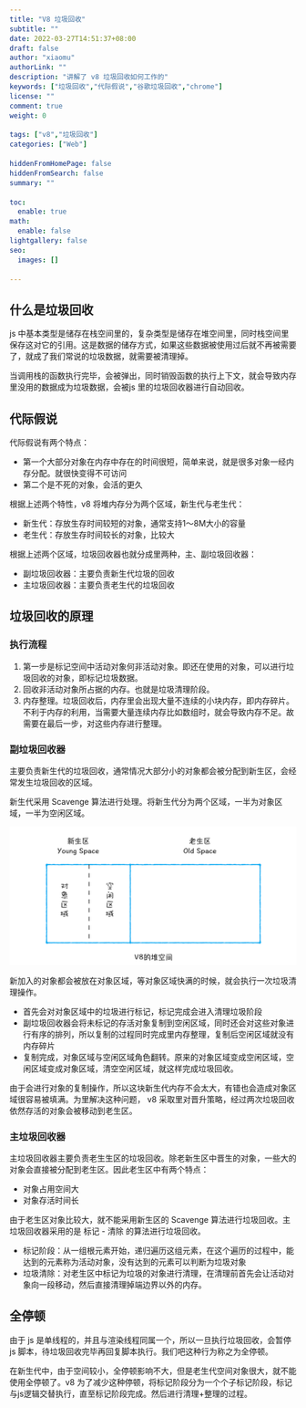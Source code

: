 ```yaml
---
title: "V8 垃圾回收"
subtitle: ""
date: 2022-03-27T14:51:37+08:00
draft: false
author: "xiaomu"
authorLink: ""
description: "讲解了 v8 垃圾回收如何工作的"
keywords: ["垃圾回收","代际假说","谷歌垃圾回收","chrome"]
license: ""
comment: true
weight: 0

tags: ["v8","垃圾回收"]
categories: ["Web"]

hiddenFromHomePage: false
hiddenFromSearch: false
summary: ""

toc:
  enable: true
math:
  enable: false
lightgallery: false
seo:
  images: []

---
```


## 什么是垃圾回收

js 中基本类型是储存在栈空间里的，复杂类型是储存在堆空间里，同时栈空间里保存这对它的引用。这是数据的储存方式，如果这些数据被使用过后就不再被需要了，就成了我们常说的垃圾数据，就需要被清理掉。

当调用栈的函数执行完毕，会被弹出，同时销毁函数的执行上下文，就会导致内存里没用的数据成为垃圾数据，会被js 里的垃圾回收器进行自动回收。

## 代际假说

代际假说有两个特点：

- 第一个大部分对象在内存中存在的时间很短，简单来说，就是很多对象一经内存分配。就很快变得不可访问
- 第二个是不死的对象，会活的更久

根据上述两个特性，v8 将堆内存分为两个区域，新生代与老生代：

- 新生代：存放生存时间较短的对象，通常支持1～8M大小的容量
- 老生代：存放生存时间较长的对象，比较大

根据上述两个区域，垃圾回收器也就分成里两种，主、副垃圾回收器：

- 副垃圾回收器：主要负责新生代垃圾的回收
- 主垃圾回收器：主要负责老生代的垃圾回收

## 垃圾回收的原理

### 执行流程

1. 第一步是标记空间中活动对象何非活动对象。即还在使用的对象，可以进行垃圾回收的对象，即标记垃圾数据。
1. 回收非活动对象所占据的内存。也就是垃圾清理阶段。
1. 内存整理。垃圾回收后，内存里会出现大量不连续的小块内存，即内存碎片。不利于内存的利用，当需要大量连续内存比如数组时，就会导致内存不足。故需要在最后一步，对这些内存进行整理。

### 副垃圾回收器

主要负责新生代的垃圾回收，通常情况大部分小的对象都会被分配到新生区，会经常发生垃圾回收的区域。

新生代采用 Scavenge 算法进行处理。将新生代分为两个区域，一半为对象区域，一半为空闲区域。

![v8 堆叠空间](v8堆叠空间.png)

新加入的对象都会被放在对象区域，等对象区域快满的时候，就会执行一次垃圾清理操作。

- 首先会对对象区域中的垃圾进行标记，标记完成会进入清理垃圾阶段
- 副垃圾回收器会将未标记的存活对象复制到空闲区域，同时还会对这些对象进行有序的排列，所以复制的过程同时完成里内存整理，复制后空闲区域就没有内存碎片
- 复制完成，对象区域与空闲区域角色翻转。原来的对象区域变成空闲区域，空闲区域变成对象区域，清空空闲区域，就这样完成垃圾回收。

由于会进行对象的复制操作，所以这块新生代内存不会太大，有错也会造成对象区域很容易被填满。为里解决这种问题， v8 采取里对晋升策略，经过两次垃圾回收依然存活的对象会被移动到老生区。

### 主垃圾回收器

主垃圾回收器主要负责老生生区的垃圾回收。除老新生区中晋生的对象，一些大的对象会直接被分配到老生区。因此老生区中有两个特点：

- 对象占用空间大
- 对象存活时间长

由于老生区对象比较大，就不能采用新生区的 Scavenge 算法进行垃圾回收。主垃圾回收器采用的是 标记 - 清除 的算法进行垃圾回收。

- 标记阶段：从一组根元素开始，递归遍历这组元素，在这个遍历的过程中，能达到的元素称为活动对象，没有达到的元素可以判断为垃圾对象
- 垃圾清除：对老生区中标记为垃圾的对象进行清理，在清理前首先会让活动对象向一段移动，然后直接清理掉端边界以外的内存。

## 全停顿

由于 js 是单线程的，并且与渲染线程同属一个，所以一旦执行垃圾回收，会暂停 js 脚本，待垃圾回收完毕再回复脚本执行。我们吧这种行为称之为全停顿。

在新生代中，由于空间较小，全停顿影响不大，但是老生代空间对象很大，就不能使用全停顿了。v8 为了减少这种停顿，将标记阶段分为一个个子标记阶段，标记与js逻辑交替执行，直至标记阶段完成。然后进行清理+整理的过程。
